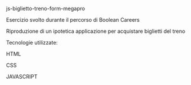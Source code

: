 js-biglietto-treno-form-megapro

Esercizio svolto durante il percorso di Boolean Careers

Riproduzione di un ipotetica applicazione per acquistare biglietti del treno

Tecnologie utilizzate:

HTML

CSS

JAVASCRIPT
